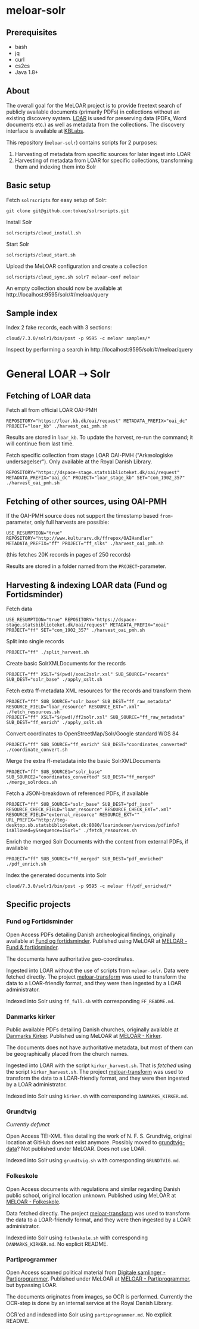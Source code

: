 # meloar-solr

## Prerequisites

 - bash
 - jq
 - curl
 - cs2cs
 - Java 1.8+

## About

The overall goal for the MeLOAR project is to provide freetext search of publicly available documents (primarily PDFs) in collections without an existing discovery system. [LOAR](https://loar.kb.dk/) is used for preserving data (PDFs, Word documents etc.) as well as metadata from the collections. The discovery interface is available at [KBLabs](https://labs.statsbiblioteket.dk/meloar/fof/).

This repository (`meloar-solr`) contains scripts for 2 purposes:

1. Harvesting of metadata from specific sources for later ingest into LOAR
1. Harvesting of metadata from LOAR for specific collections, transforming them and indexing them into Solr

## Basic setup

Fetch `solrscripts` for easy setup of Solr:

```
git clone git@github.com:tokee/solrscripts.git
```

Install Solr
```
solrscripts/cloud_install.sh
```

Start Solr
```
solrscripts/cloud_start.sh
```

Upload the MeLOAR configuration and create a collection
```
solrscripts/cloud_sync.sh solr7 meloar-conf meloar
```

An empty collection should now be available at http://localhost:9595/solr/#/meloar/query


## Sample index

Index 2 fake records, each with 3 sections:
```
cloud/7.3.0/solr1/bin/post -p 9595 -c meloar samples/*
```

Inspect by performing a search in http://localhost:9595/solr/#/meloar/query


# General LOAR ➝ Solr

## Fetching of LOAR data

Fetch all from official LOAR OAI-PMH
```
REPOSITORY="https://loar.kb.dk/oai/request" METADATA_PREFIX="oai_dc" PROJECT="loar_kb" ./harvest_oai_pmh.sh
```
Results are stored in `loar_kb`. To update the harvest, re-run the command; it will continue from last time.


Fetch specific collection from stage LOAR OAI-PMH ("Arkæologiske undersøgelser"). Only available at the Royal Danish Library.
```
REPOSITORY="https://dspace-stage.statsbiblioteket.dk/oai/request" METADATA_PREFIX="oai_dc" PROJECT="loar_stage_kb" SET="com_1902_357" ./harvest_oai_pmh.sh
```


## Fetching of other sources, using OAI-PMH

If the OAI-PMH source does not support the timestamp based `from`-parameter, only full harvests are possible:
```
USE_RESUMPTION="true" REPOSITORY="http://www.kulturarv.dk/ffrepox/OAIHandler" METADATA_PREFIX="ff" PROJECT="ff_slks" ./harvest_oai_pmh.sh
```
(this fetches 20K records in pages of 250 records)

Results are stored in a folder named from the `PROJECT`-parameter.

## Harvesting & indexing LOAR data (Fund og Fortidsminder)

Fetch data
```
USE_RESUMPTION="true" REPOSITORY="https://dspace-stage.statsbiblioteket.dk/oai/request" METADATA_PREFIX="xoai" PROJECT="ff" SET="com_1902_357" ./harvest_oai_pmh.sh
```

Split into single records
```
PROJECT="ff" ./split_harvest.sh
```

Create basic SolrXMLDocuments for the records
```
PROJECT="ff" XSLT="$(pwd)/xoai2solr.xsl" SUB_SOURCE="records" SUB_DEST="solr_base" ./apply_xslt.sh
```

Fetch extra ff-metadata XML resources for the records and transform them
```
PROJECT="ff" SUB_SOURCE="solr_base" SUB_DEST="ff_raw_metadata" RESOURCE_FIELD="loar_resource" RESOURCE_EXT=".xml" ./fetch_resources.sh
PROJECT="ff" XSLT="$(pwd)/ff2solr.xsl" SUB_SOURCE="ff_raw_metadata" SUB_DEST="ff_enrich" ./apply_xslt.sh
```

Convert coordinates to OpenStreetMap/Solr/Google standard WGS 84
```
PROJECT="ff" SUB_SOURCE="ff_enrich" SUB_DEST="coordinates_converted" ./coordinate_convert.sh
```

Merge the extra ff-metadata into the basic SolrXMLDocuments
```
PROJECT="ff" SUB_SOURCE1="solr_base" SUB_SOURCE2="coordinates_converted" SUB_DEST="ff_merged" ./merge_solrdocs.sh
```

Fetch a JSON-breakdown of referenced PDFs, if available
```
PROJECT="ff" SUB_SOURCE="solr_base" SUB_DEST="pdf_json" RESOURCE_CHECK_FIELD="loar_resource" RESOURCE_CHECK_EXT=".xml" RESOURCE_FIELD="external_resource" RESOURCE_EXT="" URL_PREFIX="http://teg-desktop.sb.statsbiblioteket.dk:8080/loarindexer/services/pdfinfo?isAllowed=y&sequence=1&url=" ./fetch_resources.sh
```

Enrich the merged Solr Documents with the content from external PDFs, if available
```
PROJECT="ff" SUB_SOURCE="ff_merged" SUB_DEST="pdf_enriched" ./pdf_enrich.sh
```

Index the generated documents into Solr
```
cloud/7.3.0/solr1/bin/post -p 9595 -c meloar ff/pdf_enriched/*
```

## Specific projects

### Fund og Fortidsminder

Open Access PDFs detailing Danish archeological findings, originally available at [Fund og fortidsminder](http://www.kulturarv.dk/fundogfortidsminder/). Published using MeLOAR at [MELOAR - Fund &amp; fortidsminder](https://labs.statsbiblioteket.dk/meloar/fof/).

The documents have authoritative geo-coordinates.

Ingested into LOAR without the use of scripts from `meloar-solr`. Data were fetched directly. The project [meloar-transform](https://github.com/statsbiblioteket/meloar-transform) was used to transform the data to a LOAR-friendly format, and they were then ingested by a LOAR administrator.

Indexed into Solr using `ff_full.sh` with corresponding `FF_README.md`.

### Danmarks kirker

Public available PDFs detailing Danish churches, originally available at [Danmarks Kirker](http://danmarkskirker.natmus.dk/). Published using MeLOAR at [MELOAR - Kirker](https://labs.statsbiblioteket.dk/meloar/kirker/).

The documents does not have authoritative metadata, but most of them can be geographically placed from the church names.

Ingested into LOAR with the script `kirker_harvest.sh`. That is *fetched* using the script `kirker_harvest.sh`. The project [meloar-transform](https://github.com/statsbiblioteket/meloar-transform) was used to transform the data to a LOAR-friendly format, and they were then ingested by a LOAR administrator.

Indexed into Solr using `kirker.sh` with corresponding `DANMARKS_KIRKER.md`.

### Grundtvig

*Currently defunct*

Open Access TEI-XML files detailing the work of N. F. S. Grundtvig, original location at GitHub does not exist anymore. Possibly moved to [grundtvig-data](https://github.com/centre-for-humanities-computing/grundtvig-data/tree/master/Data/version110)? Not published under MeLOAR. Does not use LOAR.

Indexed into Solr using `grundtvig.sh` with corresponding `GRUNDTVIG.md`.

### Folkeskole

Open Access documents with regulations and similar regarding Danish public school, original location unknown. Published using MeLOAR at [MELOAR - Folkeskole](https://labs.statsbiblioteket.dk/meloar/folkeskole/).

Data fetched directly. The project [meloar-transform](https://github.com/statsbiblioteket/meloar-transform) was used to transform the data to a LOAR-friendly format, and they were then ingested by a LOAR administrator.

Indexed into Solr using `folkeskole.sh` with corresponding `DANMARKS_KIRKER.md`. No explicit README.

### Partiprogrammer

Open Access scanned political material from [Digitale samlinger - Partiprogrammer](http://www5.kb.dk/pamphlets/dasmaa/2008/feb/partiprogrammer/subject254/da/). Published under MeLOAR at [MELOAR - Partiprogrammer](https://labs.statsbiblioteket.dk/meloar/partiprogrammer/#/), but bypassing LOAR.

The documents originates from images, so OCR is performed. Currently the OCR-step is done by an internal service at the Royal Danish Library.

OCR'ed and indexed into Solr using `partiprogrammer.md`. No explicit README.


